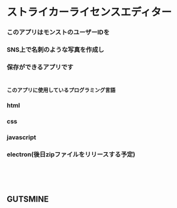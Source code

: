 # ストライカーライセンスエディター
### このアプリはモンストのユーザーIDを
### SNS上で名刺のような写真を作成し
### 保存ができるアプリです<br><br>
#### このアプリに使用しているプログラミング言語
### html
### css
### javascript
### electron(後日zipファイルをリリースする予定)
<br>
<br>
<br>


## GUTSMINE

